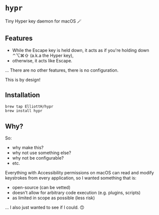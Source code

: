 # `hypr`

Tiny Hyper key daemon for macOS 🪄

## Features

- While the Escape key is held down, it acts as if you're holding down ⌃⌥⌘⇧
  (a.k.a the Hyper key),
- otherwise, it acts like Escape.

... There are no other features, there is no configuration.

This is by design!

## Installation

```sh
brew tap ElliottH/hypr
brew install hypr
```

## Why?

So:

- why make this?
- why not use something else?
- why not be configurable?
- etc.

Everything with Accessibility permissions on macOS can read and modify
keystrokes from every application, so I wanted something that is:

- open-source (can be vetted)
- doesn't allow for arbitrary code execution (e.g. plugins, scripts)
- as limited in scope as possible (less risk)

... I also just wanted to see if I could. 🙃
